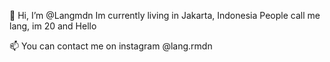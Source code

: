 👋 Hi, I’m @Langmdn
Im currently living in Jakarta, Indonesia
People call me lang, im 20 and Hello


📫 You can contact me on instagram @lang.rmdn 
<!---
Langmdn/Langmdn is a ✨ special ✨ repository because its `README.md` (this file) appears on your GitHub profile.
You can click the Preview link to take a look at your changes.
--->
